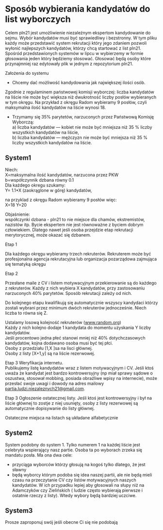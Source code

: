 
# Sposób wybierania kandydatów do list wyborczych

Celem pln21 jest umożliwienie niezależnym ekspertom kandydowanie do sejmu.
Wybór kandydatów musi być sprawiedliwy i bezstronny. W tym pliku każdy może przedstawić system rekrutacji który jego 
zdaniem pozwoli wyłonić najlepszych kandydatów, którzy chcą startować z list pln21. 
Spośród przedstawionych systemów w lipcu w wybierzemy  w formie głosowania jeden który będziemy stosować. Głosować będą osoby które przynajmniej raz edytowały plik w jednym z repozytorium pln21. 

Założenia do systemu
* Chcemy dać możliwość kandydowania jak największej ilości osób.

Zgodnie z regulaminem państwowej komisji wyborczej:
 liczba kandydatów na liście nie może być większa niż dwukrotność liczby posłów wybieranych w tym okręgu. Na przykład z okręgu Radom wybieramy 9 posłów, czyli maksymalna ilość kandydatów na liście wynosi 18.

* Trzymamy się 35% parytetów, narzuconych przez Państwową Komisję Wyborczą:  
a)         	liczba kandydatów — kobiet nie może być mniejsza niż 35 % liczby wszystkich kandydatów na liście,  
b)         	liczba kandydatów — mężczyzn nie może być mniejsza niż 35 % liczby wszystkich kandydatów na liście.

## System1

Niech:  
X=maksymalna ilość kandydatów, narzucona przez PKW  
b=współczynnik dzbana równy 0.1  
Dla każdego okregu szukamy:  
Y= 1.1*X  (zaokrąglone w górę) kandydatów,  

na przyklad z okręgu Radom wybieramy 9 posłów więc:  
X=18
Y=20


Objaśnienie:  
współczynki dzbana - pln21 to nie miejsce dla chamów, ekstremistów, nazistów itp.
Bycie ekspertem nie jest równoważne z byciem dobrym człowiekiem.
Dlatego nawet jeśli osoba przejdzie etap rekrutacji merytorycznej, może okazać się dzbanem.

Etap 1

 Dla każdego okręgu wybieramy trzech rekruterów. 
 Rekruterem może być profesjonalna agencja rekrutacyjna lub organizacja pozarządowa zajmująca się tematyką okręgu

Etap 2

Przesłane maile z CV i listem motywacyjnym przekierowanie są do każdego z rekruterów.
Każdy z nich wybiera X kandydatów, przy zastosowaniu narzuconych 40% parytetów. Sposób rekrutacji zależy od nich. 

Do kolejnego etapu kwalifikują się automatycznie wszyscy kandydaci którzy  zostali wybrani przez minimum dwóch rekruterów jednocześnie. Niech liczba to równa się Z.

Ustalamy losową kolejność  rekruterów (www.random.org)  
Każdy z nich kolejno dodaje 1 kandydata do momentu uzyskania Y liczby kandydatów.  
Jeśli procentowo jedna płeć stanowi mniej niż 40% dotychczasowych kandydatów, kojna dodawano osoba musi być tej płci.  
Osoby z przedziału [1,X ]sa na lisci głównej.  
Osoby z listy [X+1,y] są na liście rezerwowej.  

Etap 3 Weryfikacja internetu.  
Publikujemy listę kandydatów wraz z listem motywacyjnym i CV.
Jeśli ktoś uważa że kandydat jest bardzo kontrowersyjny (np 
miał sprawy sądowe o oszustwa, stosował mobbing, posiada obraźliwe wpisy na internecie), może przesłać swoje uwagi i dowody na adres mailowy partia.ludzi.niezaleznych21@gmail.com.


Etap 3 Ogłoszenie ostatecznej listy.
Jeśli ktoś jest kontrowersyjny i był na liście głównej to zostje z niej usunięty, osoby z listy rezerwowej są automatycznie dopisywanie do listy głównej. 

Ostateczne miejsca na listach są układane alfabetycznie

## System2

System podobny do system 1. Tylko numerem 1 na każdej liście jest celebryta wspierający nasz partie. 
Osoba ta po wyborach zrzeka się mandatu posła. Ma ona dwa cele:
* przyciąga wyborców którzy głosują na kogoś tylko dlatego, że jest sławny
* będą wyborcy którym podoba się idea naszej partii, ale nie będą mieli czasu na przeczytanie 
CV czy listów motywacyjnych naszych kandydatów. W ich przypadku lepiej aby głosowali na słupy 
niż na Adamczyków czy Zielińskich ( ludzie często wybierają pierwsze i ostatnie rzeczy z listy). 
Wtedy wybory będą bardziej uczciwe.

## System3
Prosze zaproponuj swój jeśli obecne Ci się nie podobają





 
